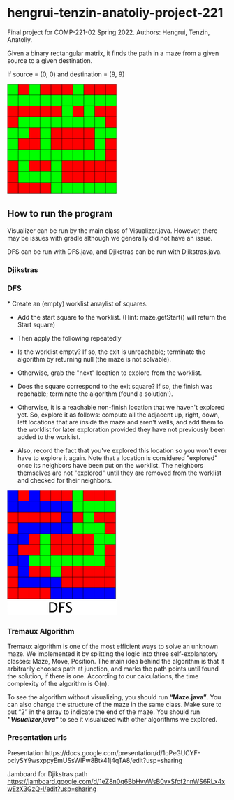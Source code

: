 # hengrui-tenzin-anatoliy-project-221
Final project for COMP-221-02 Spring 2022. Authors: Hengrui, Tenzin, Anatoliy.

Given a binary rectangular matrix, it finds the path in a maze from a given source to a given destination.

 If source = (0, 0) and destination = (9, 9)

<img src= "https://github.com/acheredn/hengrui-tenzin-anatoliy-project-221/blob/main/Screen%20Shot%202022-05-02%20at%201.06.05%20AM.png" width=250><br>

<h2> How to run the program </h2>
Visualizer can be run by the main class of Visualizer.java. However, there may be issues with gradle although we generally did not have an issue.

DFS can be run with DFS.java, and Djikstras can be run with Djikstras.java. 

<h3> Djikstras </h3>

<h3> DFS </h3>
 * Create an (empty) worklist arraylist of squares.
 
 * Add the start square to the worklist. (Hint: maze.getStart() will return the Start square)
 
 * Then apply the following repeatedly
 
 * Is the worklist empty? If so, the exit is unreachable; terminate the algorithm by returning null (the maze is not solvable).
 
 * Otherwise, grab the "next" location to explore from the worklist. 
 
 * Does the square correspond to the exit square? If so, the finish was reachable; terminate the algorithm (found a solution!).
 
 * Otherwise, it is a reachable non-finish location that we haven't explored yet. So, explore it as follows:
 compute all the adjacent up, right, down, left locations that are inside the maze and aren't walls, and
 add them to the worklist for later exploration provided they have not previously been added to the worklist.
 
 * Also, record the fact that you've explored this location so you won't ever have to explore it again. Note that a location is considered "explored" once its neighbors have been put on the worklist. The neighbors themselves are not "explored" until they are removed from the worklist and checked for their neighbors.

<img src= "https://github.com/acheredn/hengrui-tenzin-anatoliy-project-221/blob/main/DFS.png" width=250><br>

<h3>Tremaux Algorithm</h3>

Tremaux algorithm is one of the most efficient ways to solve an unknown maze. We implemented it by splitting the logic into three self-explanatory classes: Maze, Move, Position. The main idea behind the algorithm is that it arbitrarily chooses path at junction, and marks the path points until found the solution, if there is one. According to our calculations, the time complexity of the algorithm is O(n).

To see the algorithm without visualizing, you should run **“Maze.java”**.  You can also change the structure of the maze in the same class. Make sure to put “2” in the array to indicate the end of the maze. You should run ***"Visualizer.java"*** to see it visualuzed with other algorithms we explored.

<h3> Presentation urls </h3>
Presentation
https://docs.google.com/presentation/d/1oPeGUCYF-pclySY9wsxppyEmUSsWIFw8Btk41j4qTA8/edit?usp=sharing

Jamboard for Djikstras path
https://jamboard.google.com/d/1eZ8n0q6BbHvvWsB0yxSfcf2nnWS6RLx4xwEzX3GzQ-I/edit?usp=sharing
